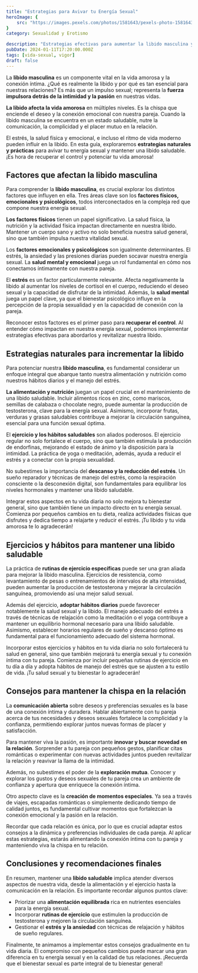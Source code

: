 ```yaml
---
title: "Estrategias para Avivar tu Energía Sexual"
heroImage: {
	src: "https://images.pexels.com/photos/1581643/pexels-photo-1581643.jpeg?auto=compress&cs=tinysrgb&w=1260&h=750&dpr=1",
}
category: Sexualidad y Erotismo

description: "Estrategias efectivas para aumentar la libido masculina y mantener una energía sexual vibrante. Descubre hábitos saludables y consejos prácticos para revitalizar tu vida amorosa."
pubDate: 2024-01-11T17:20:00.000Z
tags: [vida-sexual, vigor]
draft: false
---
```


La **libido masculina** es un componente vital en la vida amorosa y la conexión íntima. ¿Qué es realmente la libido y por qué es tan esencial para nuestras relaciones? Es más que un impulso sexual; representa la **fuerza impulsora detrás de la intimidad y la pasión** en nuestras vidas.

**La libido afecta la vida amorosa** en múltiples niveles. Es la chispa que enciende el deseo y la conexión emocional con nuestra pareja. Cuando la libido masculina se encuentra en un estado saludable, nutre la comunicación, la complicidad y el placer mutuo en la relación.

El estrés, la salud física y emocional, e incluso el ritmo de vida moderno pueden influir en la libido. En esta guía, exploraremos **estrategias naturales y prácticas** para avivar tu energía sexual y mantener una libido saludable. ¡Es hora de recuperar el control y potenciar tu vida amorosa!

## Factores que afectan la libido masculina

Para comprender la **libido masculina**, es crucial explorar los distintos factores que influyen en ella. Tres áreas clave son los **factores físicos, emocionales y psicológicos**, todos interconectados en la compleja red que compone nuestra energía sexual.

**Los factores físicos** tienen un papel significativo. La salud física, la nutrición y la actividad física impactan directamente en nuestra libido. Mantener un cuerpo sano y activo no solo beneficia nuestra salud general, sino que también impulsa nuestra vitalidad sexual.

Los **factores emocionales y psicológicos** son igualmente determinantes. El estrés, la ansiedad y las presiones diarias pueden socavar nuestra energía sexual. La **salud mental y emocional** juega un rol fundamental en cómo nos conectamos íntimamente con nuestra pareja.

El **estrés** es un factor particularmente relevante. Afecta negativamente la libido al aumentar los niveles de cortisol en el cuerpo, reduciendo el deseo sexual y la capacidad de disfrutar de la intimidad. Además, la **salud mental** juega un papel clave, ya que el bienestar psicológico influye en la percepción de la propia sexualidad y en la capacidad de conexión con la pareja.

Reconocer estos factores es el primer paso para **recuperar el control**. Al entender cómo impactan en nuestra energía sexual, podemos implementar estrategias efectivas para abordarlos y revitalizar nuestra libido.

## Estrategias naturales para incrementar la libido

Para potenciar nuestra **libido masculina**, es fundamental considerar un enfoque integral que abarque tanto nuestra alimentación y nutrición como nuestros hábitos diarios y el manejo del estrés.

**La alimentación y nutrición** juegan un papel crucial en el mantenimiento de una libido saludable. Incluir alimentos ricos en zinc, como mariscos, semillas de calabaza o chocolate negro, puede aumentar la producción de testosterona, clave para la energía sexual. Asimismo, incorporar frutas, verduras y grasas saludables contribuye a mejorar la circulación sanguínea, esencial para una función sexual óptima.

El **ejercicio y los hábitos saludables** son aliados poderosos. El ejercicio regular no solo fortalece el cuerpo, sino que también estimula la producción de endorfinas, mejorando el estado de ánimo y la disposición para la intimidad. La práctica de yoga o meditación, además, ayuda a reducir el estrés y a conectar con la propia sexualidad.

No subestimes la importancia del **descanso y la reducción del estrés**. Un sueño reparador y técnicas de manejo del estrés, como la respiración consciente o la desconexión digital, son fundamentales para equilibrar los niveles hormonales y mantener una libido saludable.

Integrar estos aspectos en tu vida diaria no solo mejora tu bienestar general, sino que también tiene un impacto directo en tu energía sexual. Comienza por pequeños cambios en tu dieta, realiza actividades físicas que disfrutes y dedica tiempo a relajarte y reducir el estrés. ¡Tu libido y tu vida amorosa te lo agradecerán!

## Ejercicios y hábitos para mantener una libido saludable

La práctica de **rutinas de ejercicio específicas** puede ser una gran aliada para mejorar la libido masculina. Ejercicios de resistencia, como levantamiento de pesas o entrenamientos de intervalos de alta intensidad, pueden aumentar la producción de testosterona y mejorar la circulación sanguínea, promoviendo así una mejor salud sexual.

Además del ejercicio, **adoptar hábitos diarios** puede favorecer notablemente la salud sexual y la libido. El manejo adecuado del estrés a través de técnicas de relajación como la meditación o el yoga contribuye a mantener un equilibrio hormonal necesario para una libido saludable. Asimismo, establecer horarios regulares de sueño y descanso óptimo es fundamental para el funcionamiento adecuado del sistema hormonal.

Incorporar estos ejercicios y hábitos en tu vida diaria no solo fortalecerá tu salud en general, sino que también mejorará tu energía sexual y tu conexión íntima con tu pareja. Comienza por incluir pequeñas rutinas de ejercicio en tu día a día y adopta hábitos de manejo del estrés que se ajusten a tu estilo de vida. ¡Tu salud sexual y tu bienestar lo agradecerán!

## Consejos para mantener la chispa en la relación

La **comunicación abierta** sobre deseos y preferencias sexuales es la base de una conexión íntima y duradera. Hablar abiertamente con tu pareja acerca de tus necesidades y deseos sexuales fortalece la complicidad y la confianza, permitiendo explorar juntos nuevas formas de placer y satisfacción.

Para mantener viva la pasión, es importante **innovar y buscar novedad en la relación**. Sorprender a tu pareja con pequeños gestos, planificar citas románticas o experimentar con nuevas actividades juntos pueden revitalizar la relación y reavivar la llama de la intimidad.

Además, no subestimes el poder de la **exploración mutua**. Conocer y explorar los gustos y deseos sexuales de tu pareja crea un ambiente de confianza y apertura que enriquece la conexión íntima.

Otro aspecto clave es la **creación de momentos especiales**. Ya sea a través de viajes, escapadas románticas o simplemente dedicando tiempo de calidad juntos, es fundamental cultivar momentos que fortalezcan la conexión emocional y la pasión en la relación.

Recordar que cada relación es única, por lo que es crucial adaptar estos consejos a la dinámica y preferencias individuales de cada pareja. Al aplicar estas estrategias, estarás alimentando la conexión íntima con tu pareja y manteniendo viva la chispa en tu relación.

## Conclusiones y recomendaciones finales

En resumen, mantener una **libido saludable** implica atender diversos aspectos de nuestra vida, desde la alimentación y el ejercicio hasta la comunicación en la relación. Es importante recordar algunos puntos clave:

- Priorizar una **alimentación equilibrada** rica en nutrientes esenciales para la energía sexual.
- Incorporar **rutinas de ejercicio** que estimulen la producción de testosterona y mejoren la circulación sanguínea.
- Gestionar el **estrés y la ansiedad** con técnicas de relajación y hábitos de sueño regulares.

Finalmente, te animamos a implementar estos consejos gradualmente en tu vida diaria. El compromiso con pequeños cambios puede marcar una gran diferencia en tu energía sexual y en la calidad de tus relaciones. ¡Recuerda que el bienestar sexual es parte integral de tu bienestar general!
